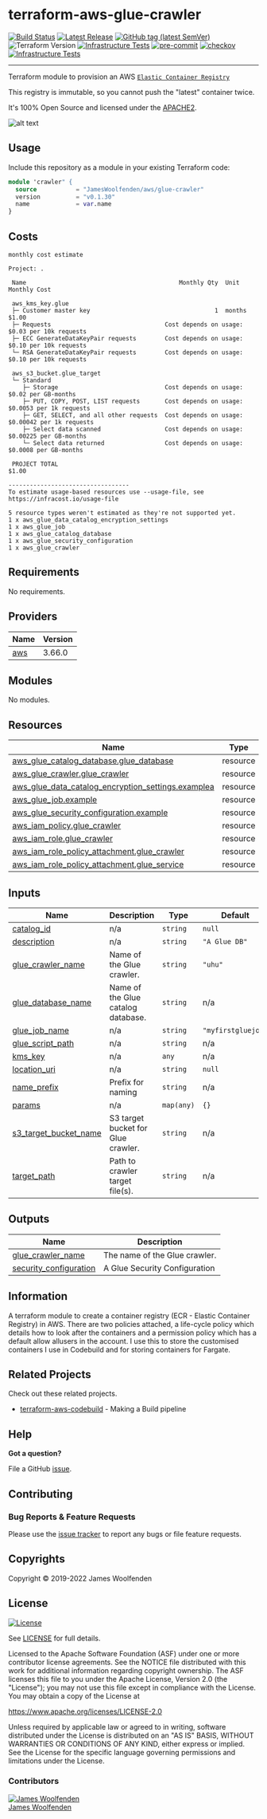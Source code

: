 # terraform-aws-glue-crawler

[![Build Status](https://github.com/JamesWoolfenden/terraform-aws-glue-crawler/workflows/Verify%20and%20Bump/badge.svg?branch=master)](https://github.com/JamesWoolfenden/terraform-aws-glue-crawler)
[![Latest Release](https://img.shields.io/github/release/JamesWoolfenden/terraform-aws-glue-crawler.svg)](https://github.com/JamesWoolfenden/terraform-aws-glue-crawler/releases/latest)
[![GitHub tag (latest SemVer)](https://img.shields.io/github/tag/JamesWoolfenden/terraform-aws-glue-crawler.svg?label=latest)](https://github.com/JamesWoolfenden/terraform-aws-glue-crawler/releases/latest)
![Terraform Version](https://img.shields.io/badge/tf-%3E%3D0.14.0-blue.svg)
[![Infrastructure Tests](https://www.bridgecrew.cloud/badges/github/JamesWoolfenden/terraform-aws-glue-crawler/cis_aws)](https://www.bridgecrew.cloud/link/badge?vcs=github&fullRepo=JamesWoolfenden%2Fterraform-aws-glue-crawler&benchmark=CIS+AWS+V1.2)
[![pre-commit](https://img.shields.io/badge/pre--commit-enabled-brightgreen?logo=pre-commit&logoColor=white)](https://github.com/pre-commit/pre-commit)
[![checkov](https://img.shields.io/badge/checkov-verified-brightgreen)](https://www.checkov.io/)
[![Infrastructure Tests](https://www.bridgecrew.cloud/badges/github/jameswoolfenden/terraform-aws-glue-crawler/general)](https://www.bridgecrew.cloud/link/badge?vcs=github&fullRepo=JamesWoolfenden%2Fterraform-aws-glue-crawler&benchmark=INFRASTRUCTURE+SECURITY)

---

Terraform module to provision an AWS [`Elastic Container Registry`](https://aws.amazon.com/ecr/)

This registry is immutable, so you cannot push the "latest" container twice.

It's 100% Open Source and licensed under the [APACHE2](LICENSE).

![alt text](./diagram/registry.png)

## Usage

Include this repository as a module in your existing Terraform code:

```terraform
module 'crawler" {
  source           = "JamesWoolfenden/aws/glue-crawler"
  version          = "v0.1.30"
  name             = var.name
}
```

## Costs

```text
monthly cost estimate

Project: .

 Name                                           Monthly Qty  Unit                Monthly Cost

 aws_kms_key.glue
 ├─ Customer master key                                   1  months                     $1.00
 ├─ Requests                                Cost depends on usage: $0.03 per 10k requests
 ├─ ECC GenerateDataKeyPair requests        Cost depends on usage: $0.10 per 10k requests
 └─ RSA GenerateDataKeyPair requests        Cost depends on usage: $0.10 per 10k requests

 aws_s3_bucket.glue_target
 └─ Standard
    ├─ Storage                              Cost depends on usage: $0.02 per GB-months
    ├─ PUT, COPY, POST, LIST requests       Cost depends on usage: $0.0053 per 1k requests
    ├─ GET, SELECT, and all other requests  Cost depends on usage: $0.00042 per 1k requests
    ├─ Select data scanned                  Cost depends on usage: $0.00225 per GB-months
    └─ Select data returned                 Cost depends on usage: $0.0008 per GB-months

 PROJECT TOTAL                                                                          $1.00

----------------------------------
To estimate usage-based resources use --usage-file, see https://infracost.io/usage-file

5 resource types weren't estimated as they're not supported yet.
1 x aws_glue_data_catalog_encryption_settings
1 x aws_glue_job
1 x aws_glue_catalog_database
1 x aws_glue_security_configuration
1 x aws_glue_crawler
```

<!-- BEGINNING OF PRE-COMMIT-TERRAFORM DOCS HOOK -->
## Requirements

No requirements.

## Providers

| Name | Version |
|------|---------|
| <a name="provider_aws"></a> [aws](#provider\_aws) | 3.66.0 |

## Modules

No modules.

## Resources

| Name | Type |
|------|------|
| [aws_glue_catalog_database.glue_database](https://registry.terraform.io/providers/hashicorp/aws/latest/docs/resources/glue_catalog_database) | resource |
| [aws_glue_crawler.glue_crawler](https://registry.terraform.io/providers/hashicorp/aws/latest/docs/resources/glue_crawler) | resource |
| [aws_glue_data_catalog_encryption_settings.examplea](https://registry.terraform.io/providers/hashicorp/aws/latest/docs/resources/glue_data_catalog_encryption_settings) | resource |
| [aws_glue_job.example](https://registry.terraform.io/providers/hashicorp/aws/latest/docs/resources/glue_job) | resource |
| [aws_glue_security_configuration.example](https://registry.terraform.io/providers/hashicorp/aws/latest/docs/resources/glue_security_configuration) | resource |
| [aws_iam_policy.glue_crawler](https://registry.terraform.io/providers/hashicorp/aws/latest/docs/resources/iam_policy) | resource |
| [aws_iam_role.glue_crawler](https://registry.terraform.io/providers/hashicorp/aws/latest/docs/resources/iam_role) | resource |
| [aws_iam_role_policy_attachment.glue_crawler](https://registry.terraform.io/providers/hashicorp/aws/latest/docs/resources/iam_role_policy_attachment) | resource |
| [aws_iam_role_policy_attachment.glue_service](https://registry.terraform.io/providers/hashicorp/aws/latest/docs/resources/iam_role_policy_attachment) | resource |

## Inputs

| Name | Description | Type | Default | Required |
|------|-------------|------|---------|:--------:|
| <a name="input_catalog_id"></a> [catalog\_id](#input\_catalog\_id) | n/a | `string` | `null` | no |
| <a name="input_description"></a> [description](#input\_description) | n/a | `string` | `"A Glue DB"` | no |
| <a name="input_glue_crawler_name"></a> [glue\_crawler\_name](#input\_glue\_crawler\_name) | Name of the Glue crawler. | `string` | `"uhu"` | no |
| <a name="input_glue_database_name"></a> [glue\_database\_name](#input\_glue\_database\_name) | Name of the Glue catalog database. | `string` | n/a | yes |
| <a name="input_glue_job_name"></a> [glue\_job\_name](#input\_glue\_job\_name) | n/a | `string` | `"myfirstgluejob"` | no |
| <a name="input_glue_script_path"></a> [glue\_script\_path](#input\_glue\_script\_path) | n/a | `string` | n/a | yes |
| <a name="input_kms_key"></a> [kms\_key](#input\_kms\_key) | n/a | `any` | n/a | yes |
| <a name="input_location_uri"></a> [location\_uri](#input\_location\_uri) | n/a | `string` | `null` | no |
| <a name="input_name_prefix"></a> [name\_prefix](#input\_name\_prefix) | Prefix for naming | `string` | n/a | yes |
| <a name="input_params"></a> [params](#input\_params) | n/a | `map(any)` | `{}` | no |
| <a name="input_s3_target_bucket_name"></a> [s3\_target\_bucket\_name](#input\_s3\_target\_bucket\_name) | S3 target bucket for Glue crawler. | `string` | n/a | yes |
| <a name="input_target_path"></a> [target\_path](#input\_target\_path) | Path to crawler target file(s). | `string` | n/a | yes |

## Outputs

| Name | Description |
|------|-------------|
| <a name="output_glue_crawler_name"></a> [glue\_crawler\_name](#output\_glue\_crawler\_name) | The name of the Glue crawler. |
| <a name="output_security_configuration"></a> [security\_configuration](#output\_security\_configuration) | A Glue Security Configuration |
<!-- END OF PRE-COMMIT-TERRAFORM DOCS HOOK -->

## Information

A terraform module to create a container registry (ECR - Elastic Container Registry) in AWS.
There are two policies attached, a life-cycle policy which details how to look after the containers and a permission policy which has a default allow allusers in the account.
I use this to store the customised containers I use in Codebuild and for storing containers for Fargate.

## Related Projects

Check out these related projects.

- [terraform-aws-codebuild](https://github.com/jameswoolfenden/terraform-aws-codebuild) - Making a Build pipeline

## Help

**Got a question?**

File a GitHub [issue](https://github.com/jameswoolfenden/terraform-aws-glue-crawler/issues).

## Contributing

### Bug Reports & Feature Requests

Please use the [issue tracker](https://github.com/jameswoolfenden/terraform-aws-glue-crawler/issues) to report any bugs or file feature requests.

## Copyrights

Copyright © 2019-2022 James Woolfenden

## License

[![License](https://img.shields.io/badge/License-Apache%202.0-blue.svg)](https://opensource.org/licenses/Apache-2.0)

See [LICENSE](LICENSE) for full details.

Licensed to the Apache Software Foundation (ASF) under one
or more contributor license agreements. See the NOTICE file
distributed with this work for additional information
regarding copyright ownership. The ASF licenses this file
to you under the Apache License, Version 2.0 (the
"License"); you may not use this file except in compliance
with the License. You may obtain a copy of the License at

<https://www.apache.org/licenses/LICENSE-2.0>

Unless required by applicable law or agreed to in writing,
software distributed under the License is distributed on an
"AS IS" BASIS, WITHOUT WARRANTIES OR CONDITIONS OF ANY
KIND, either express or implied. See the License for the
specific language governing permissions and limitations
under the License.

### Contributors

[![James Woolfenden][jameswoolfenden_avatar]][jameswoolfenden_homepage]<br/>[James Woolfenden][jameswoolfenden_homepage]

[jameswoolfenden_homepage]: https://github.com/jameswoolfenden
[jameswoolfenden_avatar]: https://github.com/jameswoolfenden.png?size=150
[github]: https://github.com/jameswoolfenden
[linkedin]: https://www.linkedin.com/in/jameswoolfenden/
[twitter]: https://twitter.com/JimWoolfenden
[share_twitter]: https://twitter.com/intent/tweet/?text=terraform-aws-glue-crawler&url=https://github.com/jameswoolfenden/terraform-aws-glue-crawler
[share_linkedin]: https://www.linkedin.com/shareArticle?mini=true&title=terraform-aws-glue-crawler&url=https://github.com/jameswoolfenden/terraform-aws-glue-crawler
[share_reddit]: https://reddit.com/submit/?url=https://github.com/jameswoolfenden/terraform-aws-glue-crawler
[share_facebook]: https://facebook.com/sharer/sharer.php?u=https://github.com/jameswoolfenden/terraform-aws-glue-crawler
[share_email]: mailto:?subject=terraform-aws-glue-crawler&body=https://github.com/jameswoolfenden/terraform-aws-glue-crawler
